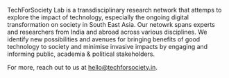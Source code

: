 TechForSociety Lab is a transdisciplinary research network that attemps to explore the impact of technology, especially the ongoing digital transformation on society in South East Asia. Our netowrk spans experts and researchers from India and abroad across various disciplines. 
We identify new possibilities and avenues for bringing benefits of good technology to society and minimise invasive impacts by engaging and informing public, academia & political stakeholders.

For more, reach out to us at hello@techforsociety.in.
